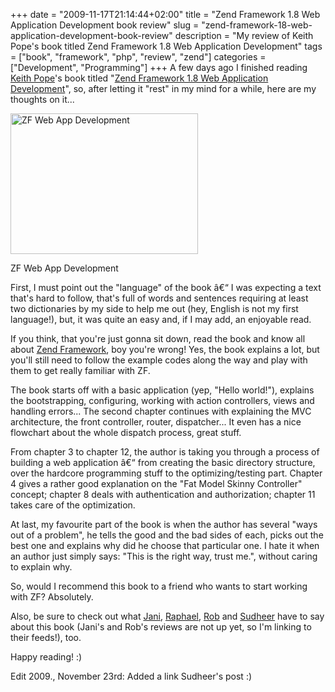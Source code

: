 +++
date = "2009-11-17T21:14:44+02:00"
title = "Zend Framework 1.8 Web Application Development book review"
slug = "zend-framework-18-web-application-development-book-review"
description = "My review of Keith Pope's book titled Zend Framework 1.8 Web Application Development"
tags = ["book", "framework", "php", "review", "zend"]
categories = ["Development", "Programming"]
+++
A few days ago I finished reading <a href="http://www.thepopeisdead.com/">Keith Pope</a>'s book titled "<a href="http://www.packtpub.com/zend-framework-1-8-web-application-development/book">Zend Framework 1.8 Web Application Development</a>", so, after letting it "rest" in my mind for a while, here are my thoughts on it... <div id="attachment_804" class="wp-caption alignright" style="width: 300"><a href="http://robertbasic.com/blog/wp-content/uploads/2009/11/zf_book.jpg"><img src="http://robertbasic.com/blog/wp-content/uploads/2009/11/zf_book-300x225.jpg" alt="ZF Web App Development" title="zf_book" width="300" height="225" class="size-medium wp-image-804" /></a><p class="wp-caption-text">ZF Web App Development
</div></p>

First, I must point out the "language" of the book â€“ I was expecting a text that's hard to follow, that's full of words and sentences requiring at least two dictionaries by my side to help me out (hey, English is not my first language!), but, it was quite an easy and, if I may add, an enjoyable read.

If you think, that you're just gonna sit down, read the book and know all about <a href="http://framework.zend.com/">Zend Framework</a>, boy you're wrong! Yes, the book explains a lot, but you'll still need to follow the example codes along the way and play with them to get really familiar with ZF.

The book starts off with a basic application (yep, "Hello world!"), explains the bootstrapping, configuring, working with action controllers, views and handling errors... The second chapter continues with explaining the MVC architecture, the front controller, router, dispatcher... It even has a nice flowchart about the whole dispatch process, great stuff.

From chapter 3 to chapter 12, the author is taking you through a process of building a web application â€“ from creating the basic directory structure, over the hardcore programming stuff to the optimizing/testing part. Chapter 4 gives a rather good explanation on the "Fat Model Skinny Controller" concept; chapter 8 deals with authentication and authorization; chapter 11 takes care of the optimization.

At last, my favourite part of the book is when the author has several "ways out of a problem", he tells the good and the bad sides of each, picks out the best one and explains why did he choose that particular one. I hate it when an author just simply says: "This is the right way, trust me.", without caring to explain why.

So, would I recommend this book to a friend who wants to start working with ZF? Absolutely.

Also, be sure to check out what <a href="http://codeutopia.net/blog/feed/">Jani</a>, <a href="http://raphaelstolt.blogspot.com/2009/10/zend-framework-18-web-application.html">Raphael</a>, <a href="http://rob.purplerockscissors.com/feed/">Rob</a> and <a href="http://techchorus.net/zend-framework-18-web-application-development-book-review">Sudheer</a> have to say about this book (Jani's and Rob's reviews are not up yet, so I'm linking to their feeds!), too.

Happy reading! :)

Edit 2009., November 23rd: Added a link Sudheer's post :)
